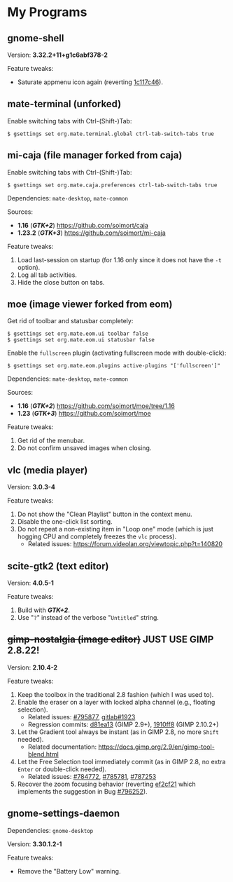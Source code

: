 # My Programs



## gnome-shell

Version: **3.32.2+11+g1c6abf378-2**

Feature tweaks:

* Saturate appmenu icon again (reverting [1c117c46](https://gitlab.gnome.org/GNOME/gnome-shell/commit/1c117c469a23a0d2608abf39c86caca251bc1d5a)).



## mate-terminal (unforked)

Enable switching tabs with Ctrl-(Shift-)Tab:

```
$ gsettings set org.mate.terminal.global ctrl-tab-switch-tabs true
```



## mi-caja (file manager forked from caja)

Enable switching tabs with Ctrl-(Shift-)Tab:

```
$ gsettings set org.mate.caja.preferences ctrl-tab-switch-tabs true
```

Dependencies: `mate-desktop`, `mate-common`

Sources:

- **1.16** (***GTK+2***) https://github.com/soimort/caja
- **1.23.2** (***GTK+3***) https://github.com/soimort/mi-caja

Feature tweaks:

1. Load last-session on startup (for 1.16 only since it does not have the `-t` option).
2. Log all tab activities.
3. Hide the close button on tabs.



## moe (image viewer forked from eom)

Get rid of toolbar and statusbar completely:

```
$ gsettings set org.mate.eom.ui toolbar false
$ gsettings set org.mate.eom.ui statusbar false
```

Enable the `fullscreen` plugin (activating fullscreen mode with double-click):

```
$ gsettings set org.mate.eom.plugins active-plugins "['fullscreen']"
```

Dependencies: `mate-desktop`, `mate-common`

Sources:

- **1.16** (***GTK+2***) https://github.com/soimort/moe/tree/1.16
- **1.23** (***GTK+3***) https://github.com/soimort/moe

Feature tweaks:

1. Get rid of the menubar.
2. Do not confirm unsaved images when closing.



## vlc (media player)

Version: **3.0.3-4**

Feature tweaks:

1. Do not show the "Clean Playlist" button in the context menu.
2. Disable the one-click list sorting.
3. Do not repeat a non-existing item in "Loop one" mode (which is just hogging CPU and completely freezes the `vlc` process).
   * Related issues: <https://forum.videolan.org/viewtopic.php?t=140820>



## scite-gtk2 (text editor)

Version: **4.0.5-1**

Feature tweaks:

1. Build with ***GTK+2***.
2. Use "`?`" instead of the verbose "`Untitled`" string.



## <del>gimp-nostalgia (image editor)</del> JUST USE GIMP 2.8.22!

Version: **2.10.4-2**

Feature tweaks:

1. Keep the toolbox in the traditional 2.8 fashion (which I was used to).
2. Enable the eraser on a layer with locked alpha channel (e.g., floating selection).
   * Related issues: [#795877](https://bugzilla.gnome.org/show_bug.cgi?id=795877), [gitlab#1923](https://gitlab.gnome.org/GNOME/gimp/issues/1923)
   * Regression commits: [d81ea13](https://github.com/GNOME/gimp/commit/d81ea1315eb6d5915ab93ee8d5fa25f228e5c90e) (GIMP 2.9+), [1910ff8](https://github.com/GNOME/gimp/commit/1910ff8b1ab6f19b57a8f2ab86b2c977576995f3) (GIMP 2.10.2+)
3. Let the Gradient tool always be instant (as in GIMP 2.8, no more `Shift` needed).
   * Related documentation: <https://docs.gimp.org/2.9/en/gimp-tool-blend.html>
4. Let the Free Selection tool immediately commit (as in GIMP 2.8, no extra `Enter` or double-click needed).
   * Related issues: [#784772](https://bugzilla.gnome.org/show_bug.cgi?id=784772), [#785781](https://bugzilla.gnome.org/show_bug.cgi?id=785781), [#787253](https://bugzilla.gnome.org/show_bug.cgi?id=787253)
5. Recover the zoom focusing behavior (reverting [ef2cf21](https://github.com/GNOME/gimp/commit/ef2cf21f109007e722138feb2f945688c535085f) which implements the suggestion in Bug [#796252](https://gitlab.gnome.org/GNOME/gimp/issues/1477)).



## gnome-settings-daemon

Dependencies: `gnome-desktop`

Version: **3.30.1.2-1**

Feature tweaks:

* Remove the "Battery Low" warning.
